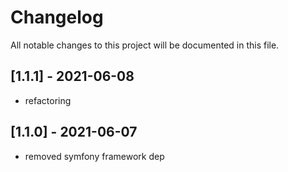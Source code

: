 # Changelog

All notable changes to this project will be documented in this file.

## [1.1.1] - 2021-06-08

- refactoring

## [1.1.0] - 2021-06-07

- removed symfony framework dep
